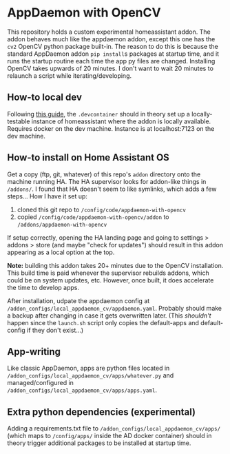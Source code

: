 # AppDaemon with OpenCV

This repository holds a custom experimental homeassistant addon. The addon behaves much like the appdaemon addon, except this one has the `cv2` OpenCV python package built-in. The reason to do this is because the standard AppDaemon addon `pip install`s packages at startup time, and it runs the startup routine each time the app py files are changed. Installing OpenCV takes upwards of 20 minutes. I don't want to wait 20 minutes to relaunch a script while iterating/developing.

## How-to local dev

Following [this guide](https://developers.home-assistant.io/docs/add-ons/testing/), the `.devcontainer` should in theory set up a locally-testable instance of homeassistant where the addon is locally available. Requires docker on the dev machine. Instance is at localhost:7123 on the dev machine.

## How-to install on Home Assistant OS

Get a copy (ftp, git, whatever) of this repo's `addon` directory onto the machine running HA. The HA supervisor looks for addon-like things in `/addons/`. I found that HA doesn't seem to like symlinks, which adds a few steps... How I have it set up:

1. cloned this git repo to `/config/code/appdaemon-with-opencv`
2. copied `/config/code/appdaemon-with-opencv/addon` to `/addons/appdaemon-with-opencv`

If setup correctly, opening the HA landing page and going to settings > addons > store (and maybe "check for updates") should result in this addon appearing as a local option at the top.

__Note:__ building this addon takes 20+ minutes due to the OpenCV installation. This build time is paid whenever the supervisor rebuilds addons, which could be on system updates, etc. However, once built, it does accelerate the time to develop apps.

After installation, udpate the appdaemon config at `/addon_configs/local_appdaemon_cv/appdaemon.yaml`. Probably should make a backup after changing in case it gets overwritten later. (This *shouldn't* happen since the `launch.sh` script only copies the default-apps and default-config if they don't exist...)

## App-writing

Like classic AppDaemon, apps are python files located in `/addon_configs/local_appdaemon_cv/apps/whatever.py` and managed/configured in `/addon_configs/local_appdaemon_cv/apps/apps.yaml`.

## Extra python dependencies (experimental)

Adding a requirements.txt file to `/addon_configs/local_appdaemon_cv/apps/` (which maps to `/config/apps/` inside the AD docker container) should in theory trigger additional packages to be installed at startup time.